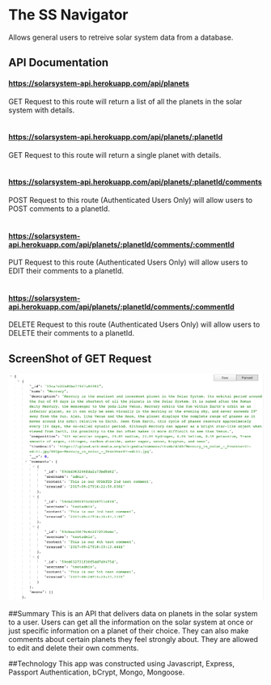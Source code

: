 # The SS Navigator

Allows general users to retreive solar system data from a database.

## API Documentation

#### https://solarsystem-api.herokuapp.com/api/planets
GET Request to this route will return a list of all the planets in the solar system with details. 
<br><br>

#### https://solarsystem-api.herokuapp.com/api/planets/:planetId
GET Request to this route will return a single planet with details.
<br><br>

#### https://solarsystem-api.herokuapp.com/api/planets/:planetId/comments
POST Request to this route (Authenticated Users Only) will allow users to POST comments to a planetId. 
<br><br>

#### https://solarsystem-api.herokuapp.com/api/planets/:planetId/comments/:commentId
PUT Request to this route (Authenticated Users Only) will allow users to EDIT their comments to a planetId. 
<br><br>

#### https://solarsystem-api.herokuapp.com/api/planets/:planetId/comments/:commentId
DELETE Request to this route (Authenticated Users Only) will allow users to DELETE their comments to a planetId. 

## ScreenShot of GET Request
<img src="./ScreenShot.png">

##Summary
This is an API that delivers data on planets in the solar system to a user. Users can get all the information on the solar system at once or just specific information on a planet of their choice. They can also make comments about certain planets they feel strongly about. They are allowed to edit and delete their own comments. 

##Technology
This app was constructed using Javascript, Express, Passport Authentication, bCrypt, Mongo, Mongoose.
